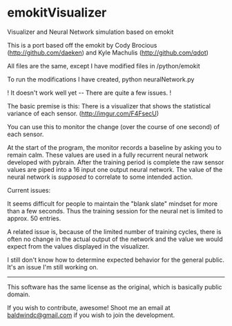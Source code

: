 emokitVisualizer
================

Visualizer and Neural Network simulation based on emokit

This is a port based off the emokit by Cody Brocious (http://github.com/daeken) and Kyle Machulis (http://github.com/qdot)

All files are the same, except I have modified files in /python/emokit

To run the modifications I have created, python neuralNetwork.py

! It doesn't work well yet  -- There are quite a few issues. !


The basic premise is this: There is a visualizer that shows the statistical variance of each sensor. (http://imgur.com/F4FsecU)

You can use this to monitor the change (over the course of one second) of each sensor.

At the start of the program, the monitor records a baseline by asking you to remain calm. These values are used in a fully recurrent neural network developed with pybrain. After the training period is complete the raw sensor values are piped into a 16 input one output neural network. The value of the neural network is *supposed* to correlate to some intended action. 

Current issues: 

It seems difficult for people to maintain the "blank slate" mindset for more than a few seconds. Thus the training session for the neural net is limited to approx. 50 entries. 

A related issue is, because of the limited number of training cycles, there is often no change in the actual output of the network and the value we would expect from the values displayed in the visualizer. 

I still don't know how to determine expected behavior for the general public. It's an issue I'm still working on. 

------------------------------------------------------------------------------------------------------------------------------------

This software has the same license as the original, which is basically public domain. 

If you wish to contribute, awesome! Shoot me an email at baldwindc@gmail.com if you wish to join the development. 


